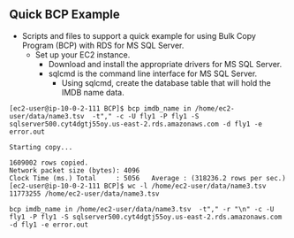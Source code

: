 ## Quick BCP Example
- Scripts and files to support a quick example for using Bulk Copy Program (BCP) with RDS for MS SQL Server.
  - Set up your EC2 instance.
    - Download and install the appropriate drivers for MS SQL Server.
    - sqlcmd is the command line interface for MS SQL Server.
      - Using sqlcmd, create the database table that will hold the IMDB name data.
```
[ec2-user@ip-10-0-2-111 BCP]$ bcp imdb_name in /home/ec2-user/data/name3.tsv  -t"," -c -U fly1 -P fly1 -S sqlserver500.cyt4dgtj55oy.us-east-2.rds.amazonaws.com -d fly1 -e error.out

Starting copy...

1609002 rows copied.
Network packet size (bytes): 4096
Clock Time (ms.) Total     : 5056   Average : (318236.2 rows per sec.)
[ec2-user@ip-10-0-2-111 BCP]$ wc -l /home/ec2-user/data/name3.tsv
11773255 /home/ec2-user/data/name3.tsv
```

```
bcp imdb_name in /home/ec2-user/data/name3.tsv  -t"," -r "\n" -c -U fly1 -P fly1 -S sqlserver500.cyt4dgtj55oy.us-east-2.rds.amazonaws.com -d fly1 -e error.out
```
